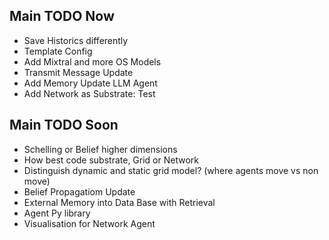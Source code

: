 
## Main TODO Now
- Save Historics differently
- Template Config
- Add Mixtral and more OS Models
- Transmit Message Update
- Add Memory Update LLM Agent
- Add Network as Substrate: Test

## Main TODO Soon
- Schelling or Belief higher dimensions
- How best code substrate, Grid or Network
- Distinguish dynamic and static grid model? (where agents move vs non move)
- Belief Propagatiom Update
- External Memory into Data Base with Retrieval
- Agent Py library
- Visualisation for Network Agent